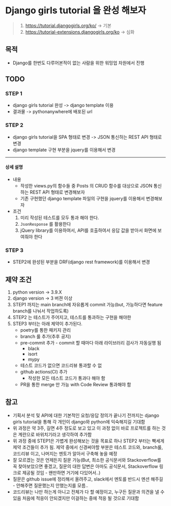 # Django girls tutorial 을 완성 해보자

> 1. https://tutorial.djangogirls.org/ko/ -> 기본
> 2. https://tutorial-extensions.djangogirls.org/ko -> 심화

## 목적
* Django를 한번도 다루어본적이 없는 사람을 위한 워밍업 차원에서 진행

## TODO

### STEP 1
* django girls tutorial 완성 -> django template 이용
* 결과물 -> pythonanywhere에 배포된 url

### STEP 2
* django girls tutorial을 SPA 형태로 변경 -> JSON 통신하는 REST API 형태로 변경
* django template 구현 부분을 jquery를 이용해서 변경
----
#### 상세 설명
* 내용
    * 작성한 views.py의 함수들 중 Posts 의 CRUD 함수를 대상으로 JSON 통신하는 REST API 형태로 변경해보자
    * 기존 구현했던 django template 파일의 구현을 jquery를 이용해서 변경해보자
* 조건
    1. 미리 작성된 테스트를 모두 통과 해야 한다.
    2. `JsonResponse` 를 활용한다
    3. jQuery library를 이용하여서, API를 호출하여서 응답 값을 받아서 화면에 보여줘야 한다 

### STEP 3
* STEP2에 완성된 부분을 DRF(django rest framework)를 이용해서 변경

## 제약 조건
1. python version -> 3.9.X
2. django version -> 3 버젼 이상
3. STEP1 까지는 main branch에 자유롭게 commit 가능(but, 가능하다면 feature branch를 나눠서 작업하도록)
4. STEP2 는 테스트가 주어지고, 테스트를 통과하는 구현을 해야한
5. STEP3 부터는 아래 제약이 추가된다.
    * poetry를 통한 패키지 관리
    * branch 룰 추가(추후 공지)
    * pre-commit 추가 - commit 할 때마다 아래 라이브러리 검사가 자동실행 됨
        * black
        * isort
        * mypy
    * 테스트 코드가 없으면 코드리뷰 통과할 수 없
    * github actions(CI) 추가
        * 작성한 모든 테스트 코드가 통과다 해야 함
    * PR을 통한 merge 만 가능 with Code Review 통과해야 함
    

## 참고
* 기획서 분석 및 API에 대한 기본적인 요청/응답 정의가 끝나기 전까지는 django girls tutorial을 통해 각 개인이 django와 python에 익숙해지길 기대함
* 위 과정은 약 3주, 길면 4주 정도로 보고 있고 이 과정 없이 바로 프로젝트를 하는 것은 계란으로 바위치기라고 생각하여 추가함
* 위 과정 중에 STEP1은 가볍게 완성해보는 것을 목표로 하나 STEP2 부터는 빡세게 제약 조건들이 추가 됨. 제약 중에서 신경써야할 부분은 테스트 코드와, branch룰, 코드리뷰 이고, 나머지는 멘토가
 알아서 구축해 놓을 예정
* 잘 모르겠는 것은 언제든지 질문 가능(But, 최소한 공식문서와 Stackoverflow를 꼭 찾아보았으면 좋겠고, 질문의 대한 답변은 아마도 공식문서, Stackoverflow 링크로 제공될 것임 - 
왠만하면 거기에 다있어서..)
* 질문은 github issue에 정리해서 올려주고, slack에서 멘토를 반드시 멘션 해주길 - 안해주면 질문했는지 안했는지를 모름..
* 코드리뷰는 나만 하는게 아니고 전체가 다 할 예정이고, 누구든 질문과 의견을 낼 수 있음 처음에 적응이 안되겠지만 이걸하는 중에 적응 될 것으로 기대함
